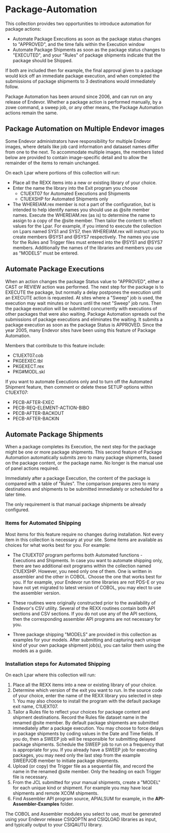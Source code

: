 # Package-Automation

This collection provides two opportunities to introduce automation for package actions:

  - Automate Package Executions as soon as the package status changes to "APPROVED", and the time falls within the Execution window
  - Automate Package Shipments as soon as the package status changes to "EXECUTED", and your "Rules" of package shipments indicate that the package should be Shipped.

If both are included then for example, the final approval given to a package would kick off an immediate package execution, and when completed the submissions of package shipments to 3 destinations would immediately follow.

Package Automation has been around since 2006, and can run on any release of Endevor. Whether a package action is performed manually, by a zowe command, a sweep job, or any other means, the Package Automation actions remain the same.

## Package Automation on Multiple Endevor images

Some Endevor administrators have responsibility for multiple Endevor images, where details like job card information and dataaset names differ from one to the next. To accommodate multiple images, the members listed below are provided to contain image-specific detail and to allow the remainder of the items to remain unchanged.

On each Lpar where portions of this collection will run:

 - Place all the REXX items into a new or existing library of your choice. 
 - Enter the name the library into the Exit program you choose
     - C1UEXT07 for Automated Executions and Shipments 
     - C1UEXSHP for Automated Shipments only 
 - The WHEREIAM.rex member is not a part of the configuration, but is intended to help identify names you should use as @site member names. Execute the WHEREIAM.rex (as is) to determine the name to assign to a copy of the @site member. Then tailor the content to reflect values for the Lpar. For example, if you intend to execute the collection on Lpars named SYS1 and SYS7, then WHEREIAM.rex will instruct you to create members @SYS1 and @SYS7 respectively. The names you use for the Rules and Trigger files must entered into the @SYS1 and @SYS7 members. Additionally the names of the libraries and members you use as "MODELS" must be entered.

## Automate Package Executions

 When an action changes the package Status value to "APPROVED", either a CAST or REVIEW action was performed. The next step for the package is to EXECUTE the package, but normally a delay postpones the execution until an EXECUTE action is requested. At sites where a "Sweep" job is used, the execution may wait minutes or hours until the next "Sweep" job runs. Then the package execution will be submitted concurrently with executions of other packages that were also waiting. Package Automation spreads out the submissions of package executions and eliminates the waiting. It submits a package execution as soon as the package Status is APPROVED. Since the year 2005, many Endevor sites have been using this feature of Package Automation.

 Members that contribute to this feature include:
   - C1UEXT07.cob
   - PKGEEXEC.tbl
   - PKGEXECT.rex
   - PKG#MODL.skl

If you want to automate Executions only and to turn off the Automated Shipment feature, then comment or delete these SETUP options within C1UEXT07:
  - PECB-AFTER-EXEC 
  - PECB-REQ-ELEMENT-ACTION-BIBO
  - PECB-AFTER-BACKOUT 
  - PECB-AFTER-BACKIN 


## Automate Package Shipments

When a package completes its Execution, the next step for the package might be one or more package shipments. This second feature of Package Automation automatically submits zero to many package shipments, based on the package content, or the package name. No longer is the manual use of panel actions required.

Immediately after a package Execution, the content of the package is compared with a table of "Rules". The comparison prepares zero to many destinations and shipments to be submitted immediately or scheduled for a later time. 

The only requirement is that manual package shipments be already configured.  

### Items for Automated Shipping

Most items for this feature require no changes during installation. Not every item in this collection is necessary at your site. Some items are available as choices for what works best for you. For example:

 - The C1UEXT07 program performs both Automated functions - Executions and Shipments. In case you want to automate shipping only, there are two additional exit programs within the collection named C1UEXSHP. However, you need only one of them. One is written in assembler and the other in COBOL. Choose the one that works best for you. If for example, your Endevor run time libraries are not PDS-E or you have not yet migrated to latest version of COBOL, you may elect to use the assembler version.

 - These routines were originally constructed prior to the availability of Endevor's CSV utility. Several of the REXX routines contain both API sections and CSV sections. If you do not use any of the API sections, then the corresponding assembler API programs are not necessary for you.
 
 - Three package shipping "MODELS" are provided in this collection as examples for your models. After submitting and capturing each unique kind of your own package shipment job(s), you can tailor them using the models as a guide.

### Installation steps for Automated Shipping

On each Lpar where this collection will run:

1. Place all the REXX items into a new or existing library of your choice. 
2. Determine which version of the exit you want to run. In the source code of your choice, enter the name of the REXX library you selected in step 1. You may also choose to install the program with the default package exit name, C1UEXT07.
3. Tailor a Rules file to reflect your choices for package content and shipment destinations. Record the Rules file dataset name in the renamed @site member. By default package shipments are submitted immediately after a package execution. You may choose to force delays in package shipments by coding values in the Date and Time fields. If you do, then a SWEEP job will be responsible for submitting delayed package shipments. Schedule the SWEEP job to run on a frequency that is appropriate for you. If you already have a SWEEP job for executing packages, you may need only the last step from the example SWEEPJOB member to initiate package shipments.
4. Upload (or copy) the Trigger file as a sequential file, and record the name in the renamed @site member. Only the heading on each Trigger file is necessary.
5. From the JCL submitted for your manual shipments, create a "MODEL" for each unique kind or shipment. For example you may have local shipments and remote XCOM shipments.
6. Find Assembler API program source, APIALSUM for example, in the **API-Assembler-Examples** folder.

The COBOL and Assembler modules you select to use, must be generated using your Endevor release CSIQOPTN and CSIQLOAD libraries as input, and typically output to your CSIQAUTU library. 
